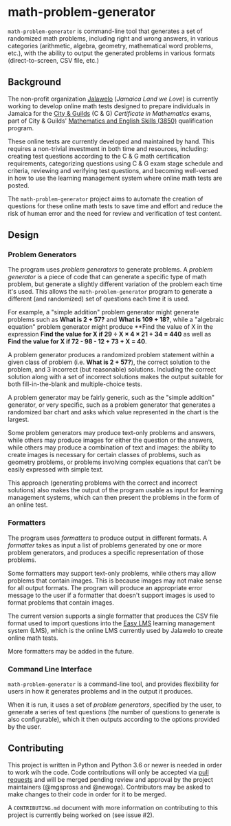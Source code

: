 # math-problem-generator

`math-problem-generator` is command-line tool that generates a set of randomized math problems, including right and wrong answers, in various categories (arithmetic, algebra, geometry, mathematical word problems, etc.), with the ability to output the generated problems in various formats (direct-to-screen, CSV file, etc.)

## Background

The non-profit organization [Jalawelo](https://www.jalawelo.org) (_Jamaica Land we Love_) is currently working to develop online math tests designed to prepare individuals in Jamaica for the [City & Guilds](https://www.cityandguilds.com) (C & G) _Certificate in Mathematics_ exams, part of City & Guilds' [Mathematics and English Skills (3850)](https://www.cityandguilds.com/qualifications-and-apprenticeships/skills-for-work-and-life/english-mathematics-and-ict-skills/3850-mathematics-and-english-skills#tab=information) qualification program.

These online tests are currently developed and maintained by hand. This requires a non-trivial investment in both time and resources, including: creating test questions according to the C & G math certification requirements, categorizing questions using C & G exam stage schedule and criteria, reviewing and verifying test questions, and becoming well-versed in how to use the learning management system where online math tests are posted.

The `math-problem-generator` project aims to automate the creation of questions for these online math tests to save time and effort and reduce the risk of human error and the need for review and verification of test content.

## Design

### Problem Generators

The program uses _problem generators_ to generate problems. A _problem generator_ is a piece of code that can generate a specific type of math problem, but generate a slightly different variation of the problem each time it's used. This allows the `math-problem-generator` program to generate a different (and randomized) set of questions each time it is used.

For example, a "simple addition" problem generator might generate problems such as **What is 2 + 57?** and **What is 109 + 18?**, while a "algebraic equation" problem generator might produce **Find the value of X in the expression **Find the value for X if 29 ÷ X × 4 × 21 + 34 = 440** as well as **Find the value for X if 72 - 98 - 12 + 73 + X = 40**.

A problem generator produces a randomized problem statement within a given class of problem (i.e. **What is 2 + 57?**), the correct solution to the problem, and 3 incorrect (but reasonable) solutions. Including the correct solution along with a set of incorrect solutions makes the output suitable for both fill-in-the-blank and multiple-choice tests.

A problem generator may be fairly generic, such as the "simple addition" generator, or very specific, such as a problem generator that generates a randomized bar chart and asks which value represented in the chart is the largest.

Some problem generators may produce text-only problems and answers, while others may produce images for either the question or the answers, while others may produce a combination of text and images: the ability to create images is necessary for certain classes of problems, such as geometry problems, or problems involving complex equations that can't be easily expressed with simple text.

This approach (generating problems with the correct and incorrect solutions) also makes the output of the program usable as input for learning management systems, which can then present the problems in the form of an online test.

### Formatters

The program uses _formatters_ to produce output in different formats. A _formatter_ takes as input a list of problems generated by one or more problem generators, and produces a specific representation of those problems.

Some formatters may support text-only problems, while others may allow problems that contain images. This is because images may not make sense for all output formats. The program will produce an appropriate error message to the user if a formatter that doesn't support images is used to format problems that contain images.

The current version supports a single formatter that produces the CSV file format used to import questions into the [Easy LMS](https://easy-lms.com) learning management system (LMS), which is the online LMS currently used by Jalawelo to create online math tests.

More formatters may be added in the future.

### Command Line Interface

`math-problem-generator` is a command-line tool, and provides flexibility for users in how it generates problems and in the output it produces.

When it is run, it uses a set of _problem generators_, specified by the user, to generate a series of test questions (the number of questions to generate is also configurable), which it then outputs according to the options provided by the user.

## Contributing

This project is written in Python and Python 3.6 or newer is needed in order to work wih the code. Code contributions will only be accepted via [pull requests](https://help.github.com/en/articles/about-pull-requests) and will be merged pending review and approval by the project maintainers (@mgspross and @newoga). Contributors may be asked to make changes to their code in order for it to be merged.

A `CONTRIBUTING.md` document with more information on contributing to this project is currently being worked on (see issue #2).
